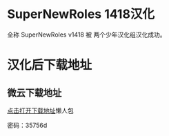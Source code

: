 # SuperNewRoles 1418汉化
全称 SuperNewRoles v1418 被 两个少年汉化组汉化成功。

# 汉化后下载地址
## 微云下载地址
[点击打开下载地址](https://share.weiyun.com/4AjDthh2)懒人包

密码：35756d

